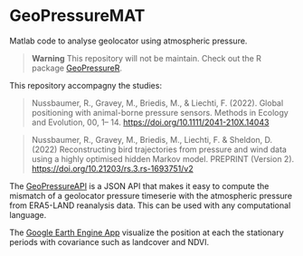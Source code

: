 # GeoPressureMAT

Matlab code to analyse geolocator using atmospheric pressure.

> **Warning**
> This repository will not be maintain. Check out the R package [GeoPressureR](https://raphaelnussbaumer.com/GeoPressureR/).

This repository accompagny the studies:

> Nussbaumer, R., Gravey, M., Briedis, M., & Liechti, F. (2022). Global positioning with animal-borne pressure sensors. Methods in Ecology and Evolution, 00, 1– 14. <https://doi.org/10.1111/2041-210X.14043>

> Nussbaumer, R., Gravey, M., Briedis, M., Liechti, F. & Sheldon, D. (2022) Reconstructing bird trajectories from pressure and wind data using a highly optimised hidden Markov model. PREPRINT (Version 2). <https://doi.org/10.21203/rs.3.rs-1693751/v2>

The [GeoPressureAPI](https://github.com/Rafnuss/GeoPressureAPI) is a JSON API that makes it easy to compute the mismatch of a geolocator pressure timeserie with the atmospheric pressure from ERA5-LAND reanalysis data. This can be used with any computational language.

The [Google Earth Engine App](https://rafnuss.users.earthengine.app/view/pressuregeolocator) visualize the position at each the stationary periods with covariance such as landcover and NDVI.
